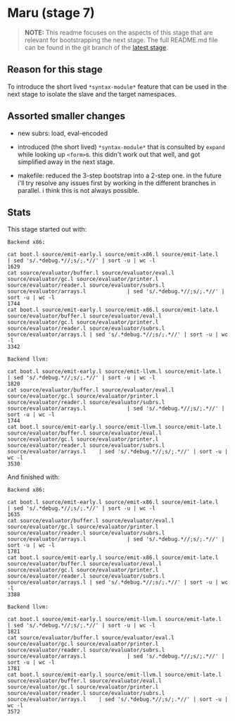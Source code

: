 # Maru (stage 7)

> **NOTE:** This readme focuses on the aspects of this stage that are relevant for bootstrapping the next stage.
> The full README.md file can be found in the git branch of the [latest stage](https://github.com/attila-lendvai/maru/).

## Reason for this stage

To introduce the short lived `*syntax-module*` feature that can be
used in the next stage to isolate the slave and the target namespaces.

## Assorted smaller changes
 - new subrs: load, eval-encoded

 - introduced (the short lived) `*syntax-module*` that is consulted by
   `expand` while looking up `<form>`s. this didn't work out that
   well, and got simplified away in the next stage.

 - makefile: reduced the 3-step bootstrap into a 2-step one. in the
   future i'll try resolve any issues first by working in the
   different branches in parallel. i think this is not always
   possible.

## Stats

This stage started out with:
```
Backend x86:

cat boot.l source/emit-early.l source/emit-x86.l source/emit-late.l			| sed 's/.*debug.*//;s/;.*//' | sort -u | wc -l
1629
cat source/evaluator/buffer.l source/evaluator/eval.l source/evaluator/gc.l source/evaluator/printer.l source/evaluator/reader.l source/evaluator/subrs.l source/evaluator/arrays.l				| sed 's/.*debug.*//;s/;.*//' | sort -u | wc -l
1744
cat boot.l source/emit-early.l source/emit-x86.l source/emit-late.l source/evaluator/buffer.l source/evaluator/eval.l source/evaluator/gc.l source/evaluator/printer.l source/evaluator/reader.l source/evaluator/subrs.l source/evaluator/arrays.l	| sed 's/.*debug.*//;s/;.*//' | sort -u | wc -l
3342

Backend llvm:

cat boot.l source/emit-early.l source/emit-llvm.l source/emit-late.l			| sed 's/.*debug.*//;s/;.*//' | sort -u | wc -l
1820
cat source/evaluator/buffer.l source/evaluator/eval.l source/evaluator/gc.l source/evaluator/printer.l source/evaluator/reader.l source/evaluator/subrs.l source/evaluator/arrays.l				| sed 's/.*debug.*//;s/;.*//' | sort -u | wc -l
1744
cat boot.l source/emit-early.l source/emit-llvm.l source/emit-late.l source/evaluator/buffer.l source/evaluator/eval.l source/evaluator/gc.l source/evaluator/printer.l source/evaluator/reader.l source/evaluator/subrs.l source/evaluator/arrays.l	| sed 's/.*debug.*//;s/;.*//' | sort -u | wc -l
3530
```

And finished with:
```
Backend x86:

cat boot.l source/emit-early.l source/emit-x86.l source/emit-late.l			| sed 's/.*debug.*//;s/;.*//' | sort -u | wc -l
1635
cat source/evaluator/buffer.l source/evaluator/eval.l source/evaluator/gc.l source/evaluator/printer.l source/evaluator/reader.l source/evaluator/subrs.l source/evaluator/arrays.l				| sed 's/.*debug.*//;s/;.*//' | sort -u | wc -l
1781
cat boot.l source/emit-early.l source/emit-x86.l source/emit-late.l source/evaluator/buffer.l source/evaluator/eval.l source/evaluator/gc.l source/evaluator/printer.l source/evaluator/reader.l source/evaluator/subrs.l source/evaluator/arrays.l	| sed 's/.*debug.*//;s/;.*//' | sort -u | wc -l
3388

Backend llvm:

cat boot.l source/emit-early.l source/emit-llvm.l source/emit-late.l			| sed 's/.*debug.*//;s/;.*//' | sort -u | wc -l
1821
cat source/evaluator/buffer.l source/evaluator/eval.l source/evaluator/gc.l source/evaluator/printer.l source/evaluator/reader.l source/evaluator/subrs.l source/evaluator/arrays.l				| sed 's/.*debug.*//;s/;.*//' | sort -u | wc -l
1781
cat boot.l source/emit-early.l source/emit-llvm.l source/emit-late.l source/evaluator/buffer.l source/evaluator/eval.l source/evaluator/gc.l source/evaluator/printer.l source/evaluator/reader.l source/evaluator/subrs.l source/evaluator/arrays.l	| sed 's/.*debug.*//;s/;.*//' | sort -u | wc -l
3572
```

